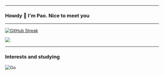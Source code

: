 ***
### Howdy 👋 I'm Pao. Nice to meet you
***
[![GitHub Streak](https://streak-stats.demolab.com?user=woonmapao&theme=dracula&border_radius=6.9&date_format=M%20j%5B%2C%20Y%5D)](https://git.io/streak-stats)

![](https://github-readme-stats.vercel.app/api/top-langs/?username=woonmapao&theme=buefy&hide_border=true&include_all_commits=true&count_private=false&layout=compact)

***


### Interests and studying
![Go](https://img.shields.io/badge/go-%2300ADD8.svg?style=for-the-badge&logo=go&logoColor=white)
